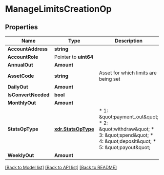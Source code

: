 # ManageLimitsCreationOp

## Properties
Name | Type | Description | Notes
------------ | ------------- | ------------- | -------------
**AccountAddress** | **string** |  | [optional] 
**AccountRole** | Pointer to **uint64** |  | [optional] 
**AnnualOut** | **Amount** |  | 
**AssetCode** | **string** | Asset for which limits are being set | 
**DailyOut** | **Amount** |  | 
**IsConvertNeeded** | **bool** |  | 
**MonthlyOut** | **Amount** |  | 
**StatsOpType** | [**xdr.StatsOpType**](Enum.md) | * 1: \&quot;payment_out\&quot; * 2: \&quot;withdraw\&quot; * 3: \&quot;spend\&quot; * 4: \&quot;deposit\&quot; * 5: \&quot;payout\&quot;  | 
**WeeklyOut** | **Amount** |  | 

[[Back to Model list]](../README.md#documentation-for-models) [[Back to API list]](../README.md#documentation-for-api-endpoints) [[Back to README]](../README.md)


